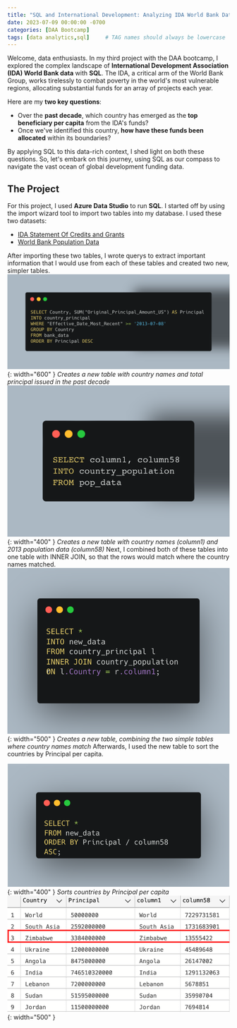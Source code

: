 ```yaml
---
title: "SQL and International Development: Analyzing IDA World Bank Data"
date: 2023-07-09 00:00:00 -0700
categories: [DAA Bootcamp]
tags: [data analytics,sql]     # TAG names should always be lowercase
---
```


Welcome, data enthusiasts. In my third project with the DAA bootcamp, I explored the complex landscape of **International Development Association (IDA) World Bank data** with **SQL**. The IDA, a critical arm of the World Bank Group, works tirelessly to combat poverty in the world's most vulnerable regions, allocating substantial funds for an array of projects each year.

Here are my **two key questions**:

* Over the **past decade**, which country has emerged as the **top beneficiary per capita** from the IDA's funds?
* Once we've identified this country, **how have these funds been allocated** within its boundaries?

By applying SQL to this data-rich context, I shed light on both these questions. So, let's embark on this journey, using SQL as our compass to navigate the vast ocean of global development funding data.

## The Project

For this project, I used **Azure Data Studio** to run **SQL**. I started off by using the import wizard tool to import two tables into my database. I used these two datasets:
* [IDA Statement Of Credits and Grants](https://finances.worldbank.org/Loans-and-Credits/IDA-Statement-Of-Credits-and-Grants-Historical-Dat/tdwh-3krx)
* [World Bank Population Data](https://data.worldbank.org/indicator/SP.POP.TOTL)

After importing these two tables, I wrote querys to extract important information that I would use from each of these tables and created two new, simpler tables.
![Alt Text](/assets/images/carbon1.png){: width="600" }
*Creates a new table with country names and total principal issued in the past decade*
![Alt Text](/assets/images/carbon2.png){: width="400" }
*Creates a new table with country names (column1) and 2013 population data (column58)*
Next, I combined both of these tables into one table with INNER JOIN, so that the rows would match where the country names matched.
![Alt Text](/assets/images/carbon3.png){: width="500" }
*Creates a new table, combining the two simple tables where country names match*
Afterwards, I used the new table to sort the countries by Principal per capita.

![Alt Text](/assets/images/carbon4.png){: width="400" }
*Sorts countries by Principal per capita*
![Alt Text](/assets/images/principalpercapita.png){: width="500" }
